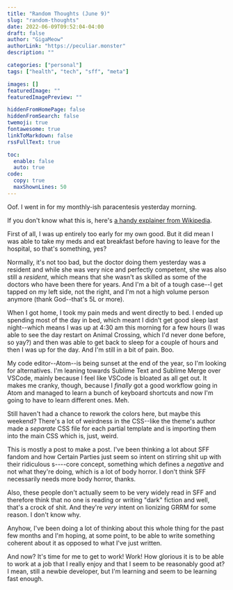 ```yaml
---
title: "Random Thoughts (June 9)"
slug: "random-thoughts"
date: 2022-06-09T09:52:04-04:00
draft: false
author: "GigaMeow"
authorLink: "https://peculiar.monster"
description: ""

categories: ["personal"]
tags: ["health", "tech", "sff", "meta"]

images: []
featuredImage: ""
featuredImagePreview: ""

hiddenFromHomePage: false
hiddenFromSearch: false
twemoji: true
fontawesome: true
linkToMarkdown: false
rssFullText: true

toc:
  enable: false
  auto: true
code:
  copy: true
  maxShownLines: 50
---
```


Oof. I went in for my monthly-ish paracentesis yesterday morning.

If you don't know what this is, here's [a handy explainer from Wikipedia](https://en.wikipedia.org/wiki/Paracentesis).

First of all, I was up entirely too early for my own good. But it did mean I was able to take my meds and eat breakfast before having to leave for the hospital, so that's something, yes?

Normally, it's not too bad, but the doctor doing them yesterday was a resident and while she was very nice and perfectly competent, she was also still a _resident_, which means that she wasn't as skilled as some of the doctors who have been there for years. And I'm a bit of a tough case--I get tapped on my left side, not the right, and I'm not a high volume person anymore (thank God--that's 5L or more).

When I got home, I took my pain meds and went directly to bed. I ended up spending most of the day in bed, which meant I didn't get good sleep last night--which means I was up at 4:30 am this morning for a few hours (I was able to see the day restart on Animal Crossing, which I'd never done before, so yay?) and then was able to get back to sleep for a couple of hours and then I was up for the day. And I'm still in a bit of pain. Boo.

My code editor--Atom--is being sunset at the end of the year, so I'm looking for alternatives. I'm leaning towards Sublime Text and Sublime Merge over VSCode, mainly because I feel like VSCode is bloated as all get out. It makes me cranky, though, because I _finally_ got a good workflow going in Atom and managed to learn a bunch of keyboard shortcuts and now I'm going to have to learn different ones. Meh.

Still haven't had a chance to rework the colors here, but maybe this weekend? There's a lot of weirdness in the CSS--like the theme's author made a _separate_ CSS file for each partial template and is importing them into the main CSS which is, just, weird.

This is mostly a post to make a post. I've been thinking a lot about SFF fandom and how Certain Parties just seem so intent on stirring shit up with their ridiculous s----core concept, something which defines a _negative_ and not what they're doing, which is a lot of body horror. I don't think SFF necessarily needs more body horror, thanks.

Also, these people don't actually seem to be very widely read in SFF and therefore think that no one is reading or writing "dark" fiction and well, that's a crock of shit. And they're _very_ intent on lionizing GRRM for some reason. I don't know why.

Anyhow, I've been doing a lot of thinking about this whole thing for the past few months and I'm hoping, at some point, to be able to write something coherent about it as opposed to what I've just written.

And now? It's time for me to get to work! Work! How glorious it is to be able to work at a job that I really enjoy and that I seem to be reasonably good at? I mean, still a newbie developer, but I'm learning and seem to be learning fast enough.
